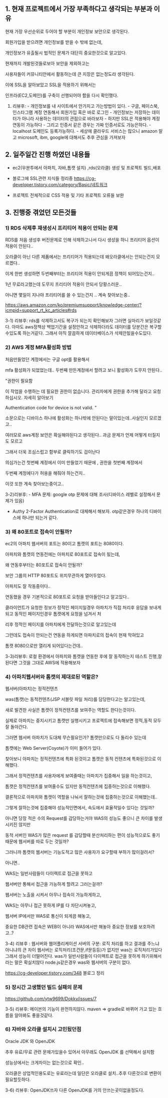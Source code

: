 ## 1. 현재 프로젝트에서 가장 부족하다고 생각되는 부분과 이유

현재 가장 우선순위로 두어야 할 부분이 개인정보 보안으로 생각된다.

회원가입을 받으려면 개인정보를 받을 수 밖에 없는데, 

개인정보가 유출될시 법적인 문제가 대단히 중요한것으로 알고있다. 

현재까지 개발된것들로보아 보안을 제외하고는 

사용자들이 커뮤니티안에서 활동하는데 큰 지장은 없는정도라 생각된다.

이에 SSL을 알아보았고 SSL을 적용하기 위해서는 

인프라(EC2,도메인)를 구축이 선행되어야 함을 다시 확인했다.

1. 리뷰후: - 개인정보를 내 사이트에서 안가지고 가는방법이 있다.
		 - 구글, 페이스북, 인스타그램 계정 연동해서 회원가입 혹은 바로 로그인
		 - 개인정보는 저장하는 데이터가 아니라 사용하는 데이터의 관점으로 바라보자
     	 - 하지만 SSL은 적용해야 계정연동이 가능하다
     	 - 그리고 인증서 같은 경우는 가짜 인증서로도 가능은하다.
     	 - localhost 도메인도 등록가능하다.
		 - 세상에 클라우드 서비스는 많으니 amazon 말고 microsoft, ibm, google에 대해서도 추후 관심을 가져보자

## 2. 일주일간 진행 하였던 내용들

* ec2(우분투에서 아파치, 자바,톰캣 설치) ,rds(오라클) 생성 및 프로젝트 빌드,배포

* 블로그에 SSL관련 지식들 정리중 https://cg-developer.tistory.com/category/Basic/네트워크

* 프로젝트 전체적으로 CSS 적용 및 기타 프로젝트 오류들 보완


## 3. 진행중 겪었던 모든것들

### 1) RDS 삭제후 재생성시 프리티어 적용이 안되는 문제
 
RDS를 처음 생성후 버전문제로 인해 삭제하고나서 다시 생성을 하니 프리티어 옵션이 적용이 안된다..

오라클이 아닌 다른 제품에서는 프리티어가 적용되는데 왜오라클에서는 안되는건지 모르겠다..

이게 한번 생성하면 두번째부터는 프리티어 적용이 안되게끔 정책이 되어있는건지..

1년 무료라고했는데 도무지 프리티어 적용이 안되서 당황스러운..

아니면 몇일이 지나야 프리티어를 쓸 수 있는건지 .. 계속 찾아보는중.. 

https://aws.amazon.com/ko/premiumsupport/knowledge-center/?icmpid=support_rt_kc_articles#rds

3-1) 리뷰후: rds를 삭제하고서도 복구가 되는지 확인해보자 그러면 실마리가 보일것같다. 아마도 aws정책상 백업기간을 설정안하고 삭제하더라도
데이터를 당분간은 복구할수있도록 하는거같다. 그래서 아직 깔끔하게 데이터베이스가 삭제안됬을수도있다.


### 2) AWS 계정 MFA활성화 방법

 처음만들었던 계정에서는 구글 opt를 활용해서

 mfa 활성화가 되었었는데.. 두번째 만든계정에서 할려고 보니 활성화가 도무지 안된다..

 "권한이 필요함

 이 작업을 수행하는 데 필요한 권한이 없습니다. 관리자에게 권한을 추가해 달라고 요청하십시오. 자세히 알아보기

 Authentication code for device is not valid. " 

 소문으로는 디바이스 하나에 활성화는 하나밖에 안된다는 말이있는데..사실인지 모르겠고..

 여러모로 aws계정 보안은 확실해야된다고 생각된다.. 과금 문제가 언제 어떻게 터질지도 모르고

 그래서 더욱 조심스럽고 함부로 클릭하기도 겁이난다

 의심가는건 첫번째 계정에서 이미 만들었기 때문에 , 권한을 첫번째 계정에서

 두번째 계정에다가 허용을 해줘야 하는건지..

 이것 또한 계속 찾아보는중이고..
 
 3-2)리뷰후: - MFA 문제: google otp 문제에 대해 조사(디바이스 레벨로 설정해서 문제가 있음)
  - Authy 2-Factor Authentication로 대체해서 해보자. otp같은경우 하나의 디바이스에 하나만 되는거 같다.


### 3) 왜 80포트로 접속이 안될까?

ec2의 아파치 웹서버의 포트는 80이고 톰캣의 포트는 8080이다.

아파치와 톰캣의 연동전에는 아파치로 80포트로 접속이 됬는데,

왜 연동후부터는 80포트로 접속이 안될까?

보안 그룹의 HTTP 80포트도 위치무관하게 열어두었다.

아파치도 잘 작동중이다..

연동했을 경우 기본적으로 80포트로 요청을 받아들인다고 알고있다..

클라이언트가 요청한 정보가 정적인 페이지일경우 아파치가 직접 처리후 응답을 보내게 되고 동적인 페이지인경우 톰캣에게 요청을 넘겨서 처

리후 정적인 페이지를 아파치에게 전달하는것으로 알고있는데

그런데도 접속이 안되는건 연동을 하게되면 아파치로의 접속이 현재 막혀있고

톰캣 8080으로만 열리게 되어있다는건데..

3-3)리뷰후:  로컬 환경에서 아파치와 톰캣을 연동한 후에 잘 동작하는지 테스트 진행,잘된다면 그것을 그대로 AWS에 적용해보자

### 4) 아파치웹서버와 톰캣의 제대로된 역할은?

웹서버(아파치)는 정적컨텐츠

was(톰캣)는 동적컨텐츠(JSP 서블릿 파일 처리)를 담당한다고는 알고있는데, 

새로 발견한 사실은 톰캣이 정적컨텐츠를 보여주는 역할도 한다는것이다. 

실제로 아파치는 중지시키고 톰캣만 실행시키고 프로젝트에 접속해보면 정적,동적 모두 잘 돌아간다.

그러면 웹서버 아파치가 도대체 무슨필요인가? 톰캣만으로도 다 돌리수 있는데

톰캣에는 Web Server(Coyote)가 이미 들어가 있다.

찾아보니 아파치는 정적컨텐츠에 특화 된것이고 톰캣은 동적 컨텐츠에 특화된것으로 이해했다.

그래서 정적컨텐츠를 사용자에게 보여줄때는 아파치가 집중해서 일을 하는것이고,

톰캣은 정적컨텐츠를 보여줄수도 있지만 동적컨텐츠에 집중하는것으로 이해했다.

결론적으로 아파치와 톰캣이 역할을 나눠서 잘하는것에 집중하는것으로 이해했는데..

그렇게 잘하는것에 집중해야 성능적인면에서, 속도에서 효율적일수 있다는 것일까?

아니면 당장 적은 수의 Request를 감당하는거야 WAS의 성능도 좋으니 큰 차이를 발생시키진 않지만

동적 서버인 WAS가 많은 request 를 감당할때 분산처리하는 편이 성능적으로도 좋기때문에 웹서버를 따로 두는 것일까?

그러니까 톰캣의 웹서버는 기능도적고 많은 사용자가 요구할때 부하가 많이걸려서?

아니면..

WAS는 일반사람들이 다이렉트로 접근을 못하고 

웹서버만 통해서 접근을 가능하게 할려고 그러는걸까?

웹서버는 노출을 시켜서 아무나 접속이 가능하게하고,

WAS는 아무나 접근 못하게 IP를 다 차단시켜놓고,

웹서버 IP에서만 WAS로 통신이 되게끔 해놓고,

중요한 DB관련 접속은 WEB이 아니라 WAS에서만 해놓아 중요한 정보를 보호하려고..?

3-4) 리뷰후 : 웹서버와 웹어플리케이션 서버의 구분: 로직 처리를 하고 결과를 주느냐 아니냐의 큰 차이
웹서버는 로직처리(조건문,if문등등)가 없지만 was는 로직처리가있다 그래서 성능이 더떨어진다. 
was가 일반사람들이 다이렉트로 접근을 못하게 하기위해서라는 말은 확실치않다 node.js같은경우 was와 웹서버의 구분이 없다.

https://cg-developer.tistory.com/348 블로그 정리

### 5) 장시간 고생했던 빌드 실패의 문제

https://github.com/ytw9699/Dokky/issues/7

3-5) 리뷰후: 메이븐의 기능이 완전하지않다.  maven => gradle로 바뀌어 가고 있는 흐름을 알아봐도 좋을것같다.

### 6) 자바와 오라클 설치시 고민됬던점

Oracle JDK 와 OpenJDK 

추후 유료/무료 관련 문제가있을수 있어서 아무래도 OpenJDK 를 선택해서 설치함

성능상에서는 크게차이는 없는것으로 확인..

오라클은 상업적인용도로는 유료라는데 일단은 오라클로 설치..추후 다른것으로 변환이 필요할듯하다.

3-6) 리뷰후:  OpenJDK쓰자 다른 OpenJDK를 거의 안쓰는곳이없을정도다.




